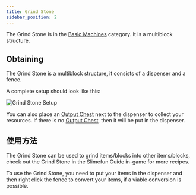 ```yaml
---
title: Grind Stone
sidebar_position: 2
---
```


The Grind Stone is in the [Basic Machines](/docs/Slimefun/Basic-Machines) category. It is a multiblock structure.

## Obtaining

The Grind Stone is a multiblock structure, it consists of a dispenser and a fence.

A complete setup should look like this:

![Grind Stone Setup](https://raw.githubusercontent.com/TheBusyBiscuit/Slimefun4-Wiki/master/images/multiblock-grind-stone.png)

You can also place an [Output Chest](Output-Chest) next to the dispenser to collect your resources. If there is no [Output Chest](Output-Chest), then it will be put in the dispenser.

## 使用方法

The Grind Stone can be used to grind items/blocks into other items/blocks, check out the Grind Stone in the Slimefun Guide in-game for more recipes.

To use the Grind Stone, you need to put your items in the dispenser and then right click the fence to convert your items, if a viable conversion is possible.

